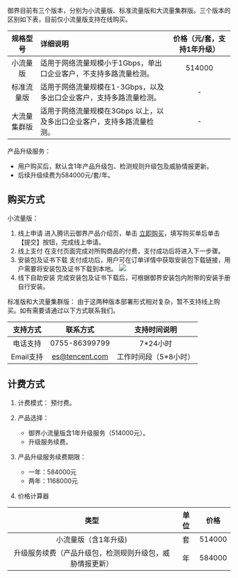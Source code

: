御界目前有三个版本，分别为小流量版、标准流量版和大流量集群版。三个版本的区别如下表，目前仅小流量版支持在线购买。

规格型号 | 详细说明 | 价格（元/套，支持1年升级）
:-: | :- | :-:
小流量版 | 适用于网络流量规模小于1Gbps，单出口企业客户，不支持多路流量检测。 | 514000
标准流量版 | 适用于网络流量规模在1-3Gbps，以及多出口企业客户，支持多路流量检测。 | -
大流量集群版 | 适用于网络流量规模在3Gbps 以上，以及多出口企业客户，支持多路流量检测。 | -

产品升级服务：
- 用户购买后，默认含1年产品升级包、检测规则升级包及威胁情报更新。
- 后续升级续费为584000元/套/年。

## 购买方式
小流量版：
   1. 线上申请
进入腾讯云御界产品介绍页，单击 [立即购买](https://buy.cloud.tencent.com/buy/yje)，填写购买单后单击【提交】按钮，完成线上申请。
   2. 线上支付
在支付页面完成对所购商品的付费，支付成功后将进入下一步骤。
   3. 安装包及证书下载
支付成功后，用户可在订单详情中获取安装包下载链接，用户需要将安装包及证书下载到本地。
![](https://main.qcloudimg.com/raw/04cd28713bae1a15c4df045c59aa97c0.png)
   4. 线下自助安装
完成安装包及证书下载后，可根据御界安装包内附带的安装手册自行安装。


标准版和大流量集群版：
由于这两种版本部署形式相对复杂，暂不支持线上购买。如有需要请通过以下方式联系我们。

支持方式 | 联系方式 | 支持时间说明
:-: | :-: | :-:
电话支持 | 0755-86399799 | 7\*24小时
Email支持 | es@tencent.com | 工作时间段（5\*8小时）

## 计费方式
1. 计费模式：
预付费。

2. 产品选择：
   - 御界小流量版含1年升级服务（514000元）。
   - 升级服务续费。

3. 产品升级服务续费期限：
   - 一年：584000元
   - 两年：1168000元

4. 价格计算器

类型 | 单位 | 价格
:-: | :-: | :-:
小流量版（含1年升级) | 套 | 514000
升级服务续费（产品升级包，检测规则升级包，威胁情报更新） | 年 | 584000






